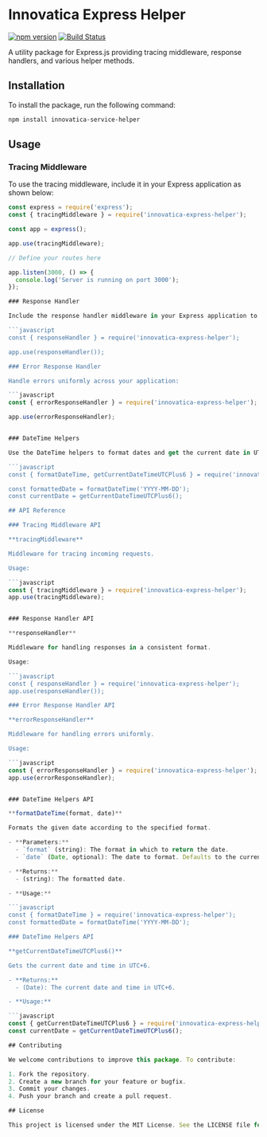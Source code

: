# Innovatica Express Helper

[![npm version](https://badge.fury.io/js/innovatica-service-helper.svg)](https://badge.fury.io/js/innovatica-service-helper)
[![Build Status](https://github.com/Nahidjc/express-service-helper/actions/workflows/publish.yml/badge.svg)](https://github.com/Nahidjc/express-service-helper/actions)

A utility package for Express.js providing tracing middleware, response handlers, and various helper methods.

## Installation

To install the package, run the following command:

```bash
npm install innovatica-service-helper
```

## Usage

### Tracing Middleware

To use the tracing middleware, include it in your Express application as shown below:

````javascript
const express = require('express');
const { tracingMiddleware } = require('innovatica-express-helper');

const app = express();

app.use(tracingMiddleware);

// Define your routes here

app.listen(3000, () => {
  console.log('Server is running on port 3000');
});

### Response Handler

Include the response handler middleware in your Express application to standardize response formats:

```javascript
const { responseHandler } = require('innovatica-express-helper');

app.use(responseHandler());

### Error Response Handler

Handle errors uniformly across your application:

```javascript
const { errorResponseHandler } = require('innovatica-express-helper');

app.use(errorResponseHandler);


### DateTime Helpers

Use the DateTime helpers to format dates and get the current date in UTC+6:

```javascript
const { formatDateTime, getCurrentDateTimeUTCPlus6 } = require('innovatica-express-helper');

const formattedDate = formatDateTime('YYYY-MM-DD');
const currentDate = getCurrentDateTimeUTCPlus6();

## API Reference

### Tracing Middleware API

**tracingMiddleware**

Middleware for tracing incoming requests.

Usage:

```javascript
const { tracingMiddleware } = require('innovatica-express-helper');
app.use(tracingMiddleware);


### Response Handler API

**responseHandler**

Middleware for handling responses in a consistent format.

Usage:

```javascript
const { responseHandler } = require('innovatica-express-helper');
app.use(responseHandler());

### Error Response Handler API

**errorResponseHandler**

Middleware for handling errors uniformly.

Usage:

```javascript
const { errorResponseHandler } = require('innovatica-express-helper');
app.use(errorResponseHandler);


### DateTime Helpers API

**formatDateTime(format, date)**

Formats the given date according to the specified format.

- **Parameters:**
  - `format` (string): The format in which to return the date.
  - `date` (Date, optional): The date to format. Defaults to the current date if not provided.

- **Returns:**
  - (string): The formatted date.

- **Usage:**

```javascript
const { formatDateTime } = require('innovatica-express-helper');
const formattedDate = formatDateTime('YYYY-MM-DD');

### DateTime Helpers API

**getCurrentDateTimeUTCPlus6()**

Gets the current date and time in UTC+6.

- **Returns:**
  - (Date): The current date and time in UTC+6.

- **Usage:**

```javascript
const { getCurrentDateTimeUTCPlus6 } = require('innovatica-express-helper');
const currentDate = getCurrentDateTimeUTCPlus6();

## Contributing

We welcome contributions to improve this package. To contribute:

1. Fork the repository.
2. Create a new branch for your feature or bugfix.
3. Commit your changes.
4. Push your branch and create a pull request.

## License

This project is licensed under the MIT License. See the LICENSE file for details.
````
